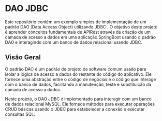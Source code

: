 # DAO JDBC

Este repositório contém um exemplo simples de implementação de um padrão DAO (Data Access Object) utilizando JDBC . O objetivo deste projeto é aprender conceitos fundamentais de APIRest através da criação de um camada de acesso a dados em uma aplicação SpringBoot usando o padrão DAO e interagindo com um banco de dados relacional usando JDBC.

## Visão Geral

O padrão DAO é um padrão de projeto de software comum usado para isolar a lógica de acesso a dados do restante do código do aplicativo. Ele fornece uma abstração entre o código de negócios e o código que interage com o banco de dados, facilitando a manutenção, teste e substituição da camada de acesso a dados.

Neste projeto, o DAO JDBC é implementado para interagir com um banco de dados relacional MySQL. Ele fornece métodos para executar operações CRUD básicas usando o JDBC para estabelecer a conexão e executar consultas SQL.



